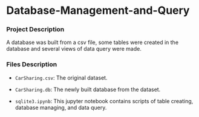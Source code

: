 # Database-Management-and-Query
### Project Description
A database was built from a csv file, some tables were created in the database and several views of data query were made.

### Files Description
- `CarSharing.csv`: The original dataset.

- `CarSharing.db`: The newly built database from the dataset.
  
- `sqlite3.ipynb`: This jupyter notebook contains scripts of table creating, database managing, and data query.
